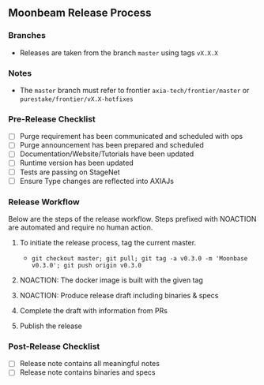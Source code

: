 ## Moonbeam Release Process

### Branches

- Releases are taken from the branch `master` using tags `vX.X.X`

### Notes

- The `master` branch must refer to frontier `axia-tech/frontier/master` or
  `purestake/frontier/vX.X-hotfixes`

### Pre-Release Checklist

- [ ] Purge requirement has been communicated and scheduled with ops
- [ ] Purge announcement has been prepared and scheduled
- [ ] Documentation/Website/Tutorials have been updated
- [ ] Runtime version has been updated
- [ ] Tests are passing on StageNet
- [ ] Ensure Type changes are reflected into AXIAJs

### Release Workflow

Below are the steps of the release workflow. Steps prefixed with NOACTION are
automated and require no human action.

1. To initiate the release process, tag the current master.

   - `git checkout master; git pull; git tag -a v0.3.0 -m 'Moonbase v0.3.0'; git push origin v0.3.0`

2. NOACTION: The docker image is built with the given tag
3. NOACTION: Produce release draft including binaries & specs
4. Complete the draft with information from PRs
5. Publish the release

### Post-Release Checklist

- [ ] Release note contains all meaningful notes
- [ ] Release note contains binaries and specs
